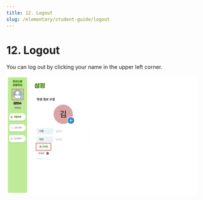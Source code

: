```yaml
---
title: 12. Logout
slug: /elementary/student-guide/logout
---
```


# 12. Logout

You can log out by clicking your name in the upper left corner.

![](/img/kr/elementary/student/12-01.jpg)

